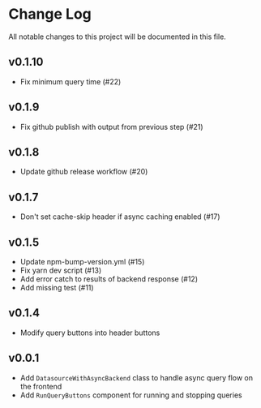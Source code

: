# Change Log

All notable changes to this project will be documented in this file.

## v0.1.10

- Fix minimum query time (#22)

## v0.1.9

- Fix github publish with output from previous step (#21)

## v0.1.8

- Update github release workflow (#20)

## v0.1.7

- Don't set cache-skip header if async caching enabled (#17)

## v0.1.5

- Update npm-bump-version.yml (#15)
- Fix yarn dev script (#13)
- Add error catch to results of backend response (#12)
- Add missing test (#11)

## v0.1.4

- Modify query buttons into header buttons

## v0.0.1

- Add `DatasourceWithAsyncBackend` class to handle async query flow on the frontend
- Add `RunQueryButtons` component for running and stopping queries
